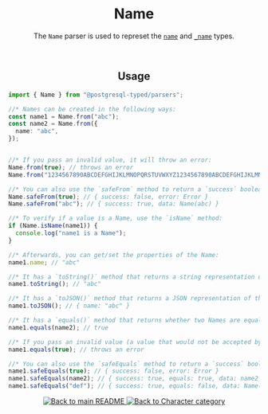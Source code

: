 <h1 align="center">
	Name
</h1>
<p align="center">
  The <code>Name</code> parser is used to represet the <a href="https://www.postgresql.org/docs/current/datatype-character.html"><code>name</code></a> and <a href="https://www.postgresql.org/docs/current/datatype-character.html"><code>_name</code></a> types.
</p>
<br/>

<!-- Usage -->
<h2 align="center">
	Usage
</h2>

```ts
import { Name } from "@postgresql-typed/parsers";

//* Names can be created in the following ways:
const name1 = Name.from("abc");
const name2 = Name.from({
  name: "abc",
});


//* If you pass an invalid value, it will throw an error:
Name.from(true); // throws an error
Name.from("1234567890ABCDEFGHIJKLMNOPQRSTUVWXYZ1234567890ABCDEFGHIJKLMNOPQRSTUVWXYZ"); // throws an error (Max bytes: 64)

//* You can also use the `safeFrom` method to return a `success` boolean instead of throwing an error:
Name.safeFrom(true); // { success: false, error: Error }
Name.safeFrom("abc"); // { success: true, data: Name(abc) }

//* To verify if a value is a Name, use the `isName` method:
if (Name.isName(name1)) {
  console.log("name1 is a Name");
}

//* Afterwards, you can get/set the properties of the Name:
name1.name; // "abc"

//* It has a `toString()` method that returns a string representation of the Name:
name1.toString(); // "abc"

//* It has a `toJSON()` method that returns a JSON representation of the Name:
name1.toJSON(); // { name: "abc" }

//* It has a `equals()` method that returns whether two Names are equal:
name1.equals(name2); // true

//* If you pass an invalid value (a value that would not be accepted by the `from` method), it will throw an error:
name1.equals(true); // throws an error

//* You can also use the `safeEquals` method to return a `success` boolean instead of throwing an error:
name1.safeEquals(true); // { success: false, error: Error }
name1.safeEquals(name2); // { success: true, equals: true, data: name2 }
name1.safeEquals("def"); // { success: true, equals: false, data: Name(def) }
```

<p align="center">
  <!-- Back to main README button -->
  <a href="../../README.md">
    <img src="https://img.shields.io/badge/-Back%20to%20main%20README-blue" alt="Back to main README" />
  </a>
  <!-- Back to category button -->
  <a href="./CharacterCategory.md">
    <img src="https://img.shields.io/badge/-Back%20to%20Character%20category-blue" alt="Back to Character category" />
  </a>
</p>